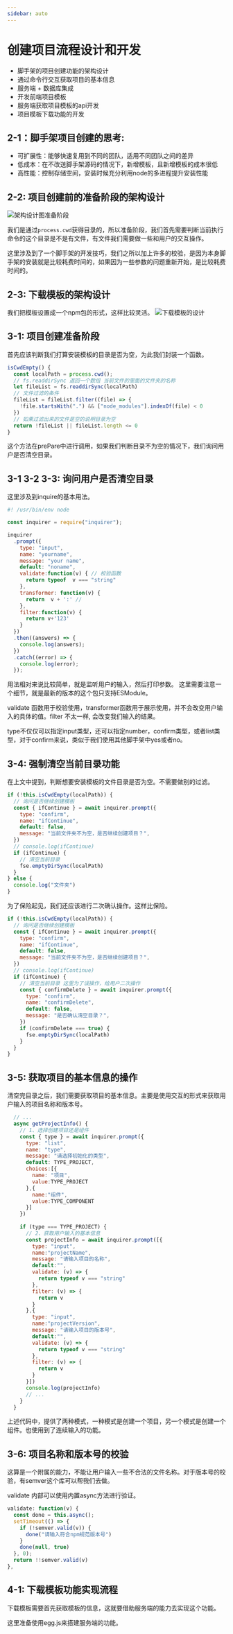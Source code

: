 ```yaml
---
sidebar: auto
---
```


# 创建项目流程设计和开发

- 脚手架的项目创建功能的架构设计
- 通过命令行交互获取项目的基本信息
- 服务端 + 数据库集成
- 开发前端项目模板
- 服务端获取项目模板的api开发
- 项目模板下载功能的开发

## 2-1：脚手架项目创建的思考:
- 可扩展性：能够快速复用到不同的团队，适用不同团队之间的差异
- 低成本：在不改送脚手架源码的情况下，新增模板，且新增模板的成本很低
- 高性能：控制存储空间，安装时候充分利用node的多进程提升安装性能


## 2-2: 项目创建前的准备阶段的架构设计
![架构设计图准备阶段](../images/cli/12.png)
 
我们是通过`process.cwd`获得目录的，所以准备阶段，我们首先需要判断当前执行命令的这个目录是不是有文件，有文件我们需要做一些和用户的交互操作。

这里涉及到了一个脚手架的开发技巧，我们之所以加上许多的校验，是因为本身脚手架的安装就是比较耗费时间的，如果因为一些参数的问题重新开始，是比较耗费时间的。

## 2-3: 下载模板的架构设计
我们把模板设置成一个npm包的形式，这样比较灵活。
![下载模板的设计](../images/cli/13.png)

## 3-1: 项目创建准备阶段

首先应该判断我们打算安装模板的目录是否为空，为此我们封装一个函数。

```js
isCwdEmpty() {
  const localPath = process.cwd();
  // fs.readdirSync 返回一个数组 当前文件的里面的文件夹的名称
  let fileList = fs.readdirSync(localPath)
  // 文件过滤的条件
  fileList = fileList.filter((file) => {
    !file.startsWith(".") && ["node_modules"].indexOf(file) < 0
  })
  // 如果过滤出来的文件是空的说明目录为空
  return !fileList || fileList.length <= 0
}
```

这个方法在prePare中进行调用，如果我们判断目录不为空的情况下，我们询问用户是否清空目录。

## 3-1 3-2 3-3: 询问用户是否清空目录
这里涉及到inquire的基本用法。

```js
#! /usr/bin/env node

const inquirer = require("inquirer");

inquirer
  .prompt({
    type: "input",
    name: "yourname",
    message: "your name",
    default: "noname",
    validate:function(v) { // 校验函数
      return typeof  v === "string"
    },
    transformer: function(v) {
      return  v + ':' //  
    },
    filter:function(v) {
      return v+'123'
    }
  })
  .then((answers) => {
    console.log(answers);
  })
  .catch((error) => {
    console.log(error);
  });
```
用法相对来说比较简单，就是监听用户的输入，然后打印参数。 这里需要注意一个细节，就是最新的版本的这个包只支持ESModule。

validate 函数用于校验使用，transformer函数用于展示使用，并不会改变用户输入的具体的值。filter 不太一样, 会改变我们输入的结果。

type不仅仅可以指定input类型，还可以指定number，confirm类型，或者list类型，对于confirm来说，类似于我们使用其他脚手架中yes或者no。

## 3-4: 强制清空当前目录功能

在上文中提到，判断想要安装模板的文件目录是否为空。不需要做别的过滤。

```js
if (!this.isCwdEmpty(localPath)) {
  // 询问是否继续创建模板
  const { ifContinue } = await inquirer.prompt({
    type: "confirm",
    name: "ifContinue",
    default: false,
    message: "当前文件夹不为空，是否继续创建项目？",
  })
  // console.log(ifContinue)
  if (ifContinue) {
    // 清空当前目录
    fse.emptyDirSync(localPath)
  }
} else {
  console.log("文件夹")
}
```

为了保险起见，我们还应该进行二次确认操作。这样比保险。

```js
if (!this.isCwdEmpty(localPath)) {
  // 询问是否继续创建模板
  const { ifContinue } = await inquirer.prompt({
    type: "confirm",
    name: "ifContinue",
    default: false,
    message: "当前文件夹不为空，是否继续创建项目？",
  })
  // console.log(ifContinue)
  if (ifContinue) {
    // 清空当前目录 这里为了误操作，给用户二次操作
    const { confirmDelete } = await inquirer.prompt({
      type: "confirm",
      name: "confirmDelete",
      default: false,
      message: "是否确认清空目录？",
    })
    if (confirmDelete === true) {
      fse.emptyDirSync(localPath)
    }
  }
} 
```

## 3-5: 获取项目的基本信息的操作

清空完目录之后，我们需要获取项目的基本信息。主要是使用交互的形式来获取用户输入的项目名称和版本号。
```js
  // ...
  async getProjectInfo() {
    // 1、选择创建项目还是组件
    const { type } = await inquirer.prompt({
      type: "list",
      name: "type",
      message: "请选择初始化的类型",
      default: TYPE_PROJECT,
      choices:[{
        name: "项目",
        value:TYPE_PROJECT
      },{
        name:"组件",
        value:TYPE_COMPONENT
      }]
    })
    
    if (type === TYPE_PROJECT) {
      // 2、获取用户输入的基本信息
      const projectInfo = await inquirer.prompt([{
        type: "input",
        name:"projectName",
        message: "请输入项目的名称",
        default:"",
        validate: (v) => {
          return typeof v === "string"
        },
        filter: (v) => {
          return v
        }
      },{
        type: "input",
        name:"projectVersion",
        message: "请输入项目的版本号",
        default:"",
        validate: (v) => {
          return typeof v === "string"
        },
        filter: (v) => {
          return v
        }
      }])
      console.log(projectInfo)
      // ...
    }
  }
```

上述代码中，提供了两种模式，一种模式是创建一个项目，另一个模式是创建一个组件。也使用到了连续输入的功能。


## 3-6: 项目名称和版本号的校验

这算是一个附属的能力，不能让用户输入一些不合法的文件名称。对于版本号的校验，有semver这个库可以帮我们去做。

validate 内部可以使用内置async方法进行验证。
```js
validate: function(v) {
  const done = this.async();
  setTimeout(() => {
    if (!semver.valid(v)) {
      done("请输入符合npm规范版本号")
    }
    done(null, true)
  }, 0);
  return !!semver.valid(v)
},
```

## 4-1: 下载模板功能实现流程

下载模板需要首先获取模板的信息，这就要借助服务端的能力去实现这个功能。

这里准备使用egg.js来搭建服务端的功能。
































